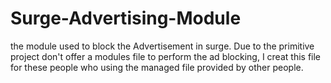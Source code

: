 # Surge-Advertising-Module
the module used to block the Advertisement in surge.
Due to the primitive project don't offer a modules file to perform the ad blocking, I creat this file for these people who using the managed file provided by other people.
